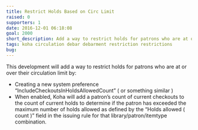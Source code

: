 ```yaml
---
title: Restrict Holds Based on Circ Limit
raised: 0
supporters: 1
date: 2016-12-01 06:18:08
goal: 2000
short_description: Add a way to restrict holds for patrons who are at or over their circulation limit.
tags: koha circulation debar debarment restriction restrictions
bug:
---
```


This development will add a way to restrict holds for patrons who are at or over their circulation limit by:
* Creating a new system preference “IncludeCheckoutsInHoldsAllowedCount” ( or something similar )
* When enabled, Koha will add a patron’s count of current checkouts to the count of current holds to determine if the patron has exceeded the maximum number of holds allowed as defined by the “Holds allowed ( count )” field in the issuing rule for that library/patron/itemtype combination.
